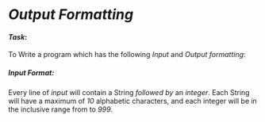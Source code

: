 # **_Output Formatting_**

#### _Task_:

To Write a program which has the following _Input_ and _Output formatting_:

##### _Input Format_:

Every line of _input_ will contain a String _followed by_ an _integer_.
Each String will have a maximum of _10_ alphabetic characters, and each integer will be in the inclusive range from to _999_.
